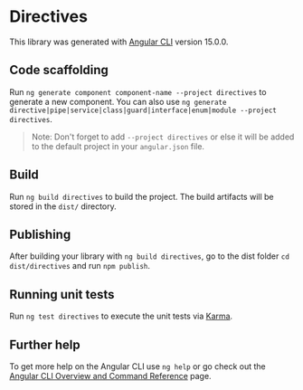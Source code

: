 # Directives

This library was generated with [Angular CLI](https://github.com/angular/angular-cli) version 15.0.0.

## Code scaffolding

Run `ng generate component component-name --project directives` to generate a new component. You can also use `ng generate directive|pipe|service|class|guard|interface|enum|module --project directives`.
> Note: Don't forget to add `--project directives` or else it will be added to the default project in your `angular.json` file. 

## Build

Run `ng build directives` to build the project. The build artifacts will be stored in the `dist/` directory.

## Publishing

After building your library with `ng build directives`, go to the dist folder `cd dist/directives` and run `npm publish`.

## Running unit tests

Run `ng test directives` to execute the unit tests via [Karma](https://karma-runner.github.io).

## Further help

To get more help on the Angular CLI use `ng help` or go check out the [Angular CLI Overview and Command Reference](https://angular.io/cli) page.
